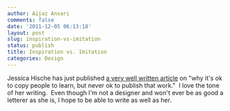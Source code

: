 ```yaml
---
author: Aijaz Ansari
comments: false
date: '2011-12-05 06:13:18'
layout: post
slug: inspiration-vs-imitation
status: publish
title: Inspiration vs. Imitation
categories: Design
---
```


Jessica Hische has just published [a very well written article](http://www.jessicahische.is/obsessedwiththeinternet/andbeingresponsivelyinspired/inspiration-vs-imitation-2) on "why it's ok to copy people to learn, but
never ok to publish that work."  I love the tone of her writing.  Even though
I'm not a designer and won't ever be as good a letterer as she is, I hope to
be able to write as well as her.
